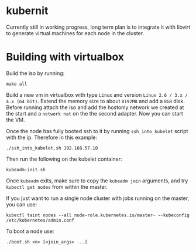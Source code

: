 # kubernit

Currently still in working progress, long term plan is to integrate it with libvirt to generate virtual machines for each node in the cluster.

# Building with virtualbox

Build the iso by running:

```
make all
```

Build a new vm in virtualbox with type `Linux` and version `Linux 2.6 / 3.x / 4.x (64 bit)`. Extend the memory size to about `8192MB` and add a `8GB` disk. Before running attach the iso and add the hostonly network we created at the start and a `network nat` on the the second adapter. Now you can start the VM.

Once the node has fully booted ssh to it by running `ssh_into_kubelet` script with the ip. Therefore in this example:

```
./ssh_into_kubelet.sh 192.168.57.10
```

Then run the following on the kubelet container:

```
kubeadm-init.sh
```

Once `kubeadm` exits, make sure to copy the `kubeadm join` arguments,
and try `kubectl get nodes` from within the master.

If you just want to run a single node cluster with jobs running on the master, you can use:
```
kubectl taint nodes --all node-role.kubernetes.io/master- --kubeconfig /etc/kubernetes/admin.conf
```

To boot a node use:
```
./boot.sh <n> [<join_args> ...]
```
